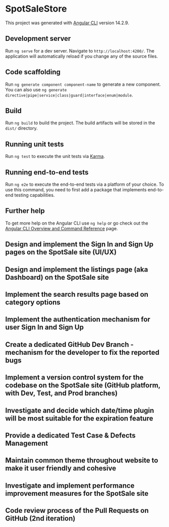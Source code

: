 # SpotSaleStore

This project was generated with [Angular CLI](https://github.com/angular/angular-cli) version 14.2.9.

## Development server

Run `ng serve` for a dev server. Navigate to `http://localhost:4200/`. The application will automatically reload if you change any of the source files.

## Code scaffolding

Run `ng generate component component-name` to generate a new component. You can also use `ng generate directive|pipe|service|class|guard|interface|enum|module`.

## Build

Run `ng build` to build the project. The build artifacts will be stored in the `dist/` directory.

## Running unit tests

Run `ng test` to execute the unit tests via [Karma](https://karma-runner.github.io).

## Running end-to-end tests

Run `ng e2e` to execute the end-to-end tests via a platform of your choice. To use this command, you need to first add a package that implements end-to-end testing capabilities.

## Further help

To get more help on the Angular CLI use `ng help` or go check out the [Angular CLI Overview and Command Reference](https://angular.io/cli) page.

## Design and implement the Sign In and Sign Up pages on the SpotSale site (UI/UX)

## Design and implement the listings page (aka Dashboard) on the SpotSale site

## Implement the search results page based on category options

## Implement the authentication mechanism for user Sign In and Sign Up

## Create a dedicated GitHub Dev Branch - mechanism for the developer to fix the reported bugs 

## Implement a version control system for the codebase on the SpotSale site (GitHub platform, with Dev, Test, and Prod branches) 

## Investigate and decide which date/time plugin will be most suitable for the expiration feature 

## Provide a dedicated Test Case & Defects Management

## Maintain common theme throughout website to make it user friendly and cohesive

## Investigate and implement performance improvement measures for the SpotSale site




 ## Code review process of the Pull Requests on GitHub (2nd iteration)